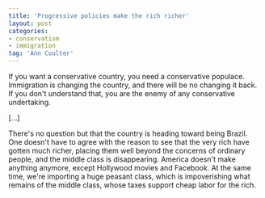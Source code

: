 ```yaml
---
title: 'Progressive policies make the rich richer'
layout: post
categories:
- conservatism
- immigration
tag: 'Ann Coulter'
---
```


If you want a conservative country, you need a conservative populace. Immigration is changing the country, and there will be no changing it back. If you don't understand that, you are the enemy of any conservative undertaking.  
  
\[...\]

There's no question but that the country is heading toward being Brazil. One doesn't have to agree with the reason to see that the very rich have gotten much richer, placing them well beyond the concerns of ordinary people, and the middle class is disappearing. America doesn't make anything anymore, except Hollywood movies and Facebook. At the same time, we're importing a huge peasant class, which is impoverishing what remains of the middle class, whose taxes support cheap labor for the rich.